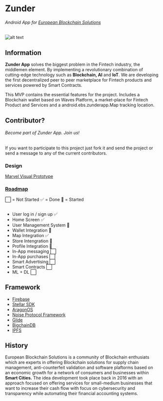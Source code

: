 # Zunder
###### Android App for [European Blockchain Solutions](http://euroblockchain.solutions/)
![alt text](http://euroblockchain.solutions/wp-content/uploads/2015/12/tech.png)

## Information
**Zunder App** solves the biggest problem in the Fintech industry, the middlemen element. By implementing a revolutionary combination of cutting-edge technology such as **Blockchain, AI** and **IoT**. We are developing the first decentralized peer to peer marketplace for Fintech products and services powered by Smart Contracts.

This MVP contains the essential features for the project. Includes a Blockchain wallet based on Waves Platform, a market-place for Fintech Product and Services and a android.ebs.zunderapp.Map tracking location.

## Contributor?
###### Become part of Zunder App. Join us!
If you want to participate to this project just fork it and send the project or send a message to any of the current contributors. 

### Design
[Marvel Visual Prototype](https://marvelapp.com/project/2444817/)
### [Roadmap](https://drive.google.com/open?id=1QoCi-DfRYoa19_vxnsDsPL16XilcRPyQ)
:white_large_square: = Not Started  :white_check_mark: = Done :large_blue_circle: = Started  
##  
- User log in / sign up :white_check_mark:
- Home Screen :white_check_mark:
- User Management System  :large_blue_circle:
- Wallet Integration  :large_blue_circle:
- Map Integration :white_check_mark:
- Store Intengration :large_blue_circle:
- Profile Integration :large_blue_circle:
- In-App messaging :white_large_square:
- In-App purchases :white_large_square:
- Smart Advertising :white_large_square:
- Smart Contracts :white_large_square:
- ML + DL :white_large_square:

## Framework
- [Firebase](https://firebase.google.com)
- [Stellar SDK](https://github.com/stellar/java-stellar-android.ebs.zunderapp.sdk)
- [AragonOS](https://aragon.one/)
- [Noise Protocol Framework](http://noiseprotocol.org/)
- [Glide](https://github.com/bumptech/glide)
- [BigchainDB](https://www.bigchaindb.com/)
- [IPFS](https://github.com/ipfs/ipfs)

## History
European Blockchain Solutions is a community of Blockchain enthusiats which are experts in offering Blockchain solutions for supply chain management, anti-counterfeit validation and software plaftorms based on an economic growth for a network of consumers and businesses within **Smart Cities.** The idea development took place back in 2016 with an approach focused on offering services for small-medium businesses that want to increase their cash flow with focus on cybersecurity and transparency while automating their financial accounting systems. 
